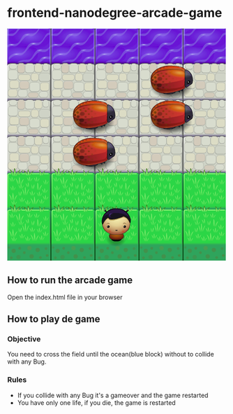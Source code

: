 frontend-nanodegree-arcade-game
===============================

![Arcade game](./images/arcade_game.png?raw=true)


## How to run the arcade game
Open the index.html file in your browser

## How to play de game

### Objective
You need to cross the field until the ocean(blue block) without to collide with any Bug.

### Rules
- If you collide with any Bug it's a gameover and the game restarted 
- You have only one life, if you die, the game is restarted
